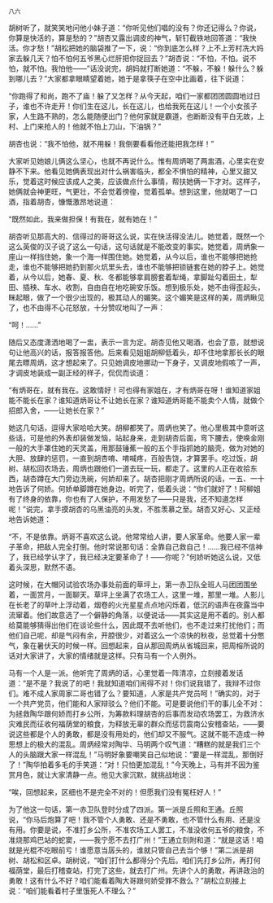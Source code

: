     八六 

   胡树听了，就笑笑地问他小妹子道：“你听见他们唱的没有？你还记得么？你说，你算是快活的，算是愁的？”胡杏又露出调皮的神气，斩钉截铁地回答道：“我快活。你才愁！”胡松把她的脑袋推了一下，说：“你到底怎么样？上不上芳村冼大妈家去躲几天？怕不怕何五爷黑心烂肝把你捉回去？”胡杏说：“不怕，不怕。说不怕，就不怕。我怕他——”话没说完，胡妈就打断她道：“不躲，不躲！躲什么？躲到哪儿去？”大家都拿眼睛望着她，她于是拿筷子在空中比画着，往下说道：

   “你跑得了和尚，跑不了庙！躲了又怎样？从今天起，咱们一家都团团圆圆地过日子，谁也不许走开！你们生在这儿，长在这儿，也给我死在这儿！一个小女孩子家，人生路不熟的，怎么能随便出门？他何家就是霸道，也断断没有平白无故，上村、上门来抢人的！他就不怕上刀山，下油锅？”

   胡杏也说：“我不怕他，就不用躲！我倒要看看他还能把我怎样！”

   大家听见她娘儿俩这么坚心，也就不再说什么。惟有周炳喝了两盅酒，心里实在安静不下来。他看见她俩表现出对什么祸害临头，都全不惧怕的精神，心里又甜又乐，觉着这时候应该成人之美，应该做点什么事情，帮扶她俩一下才对。这样子，她俩就会神更旺，气更壮，不会觉着徬徨，觉着孤单。想到这里，他就喝了一口酒，指着胡杏，慷慨激昂地说道：

   “既然如此，我来做担保！有我在，就有她在！”

   胡杏听见那高大的、信得过的哥哥这么说，实在快活得没法儿。她觉着，既然一个这么英俊的汉子说了这么一句话，这句话就是不能改变的事实。她觉着，周炳象一座山一样挡住她，象一个海一样围住她。她觉着，从今以后，谁也不能够把她抢走，谁也不能够把她扔到那火炕里头去，谁也不能够把锁链套在她的脖子上。她觉着，从今以后，她春、夏、秋、冬都能够拿肩膀套着犁绳，拿脚趾勾着田土，犁田、插秧、车水、收割，自由自在地吃碗安乐饭。想到极乐处，她不由得歪起头，眯起眼，做了一个很少出现的，极其动人的媚笑。这个媚笑是这样的美，周炳瞅见了，也不由得不心花怒放，十分赞叹地叫了一声：

   “呵！……”

   随后又态度潇洒地喝了一盅，表示一言为定。胡杏见他又喝酒，也会了意，就想说句让他高兴的话，报答报答他。后来看见姐姐胡柳低着头，却不住地拿那长长的眼尾去瞟周炳，这才想起来了。只见她调皮地挪动一下身子，又调皮地假咳了一声，才调皮地装成一副正经的样子，侃侃而谈道：

   “有炳哥在，就有我在。这敢情好！可也得有家姐在，才有炳哥在呀！谁知道家姐能不能长在家？谁知道炳哥让不让她长在家？谁知道炳哥能不能卖个人情，就做个招郎入舍，——让她长在家？”

   她这几句话，逗得大家哈哈大笑。胡柳都笑了。周炳也笑了。他心里极其中意听这些话，可是他的外表却装做发恼，站起身来，走到胡杏后面，弯下腰去，使唤金刚一般的大手罩住她的天灵盖，用那鼓锤蕉一般的五个手指抓她的脑壳，做为对她的大胆、放肆的惩罚，一直到胡杏唷、唷喊疼，百般告饶，才算罢手。吃过饭，胡树、胡松回农场去，周炳也跟他们一道去玩一玩，都走了。这里的人正在收拾东西，胡杏蹲在大门旁边洗碗，何娇却来了。胡杏把刚才周炳所说的话，一五、一十地告诉了何娇。何娇单脚蹲在她身边，听完了，低着头说：“你们就好了！阿柳姐有了终身的依靠，你也有了人保护，不用发愁了——只是我，还不知道怎样呢！”说完，拿手摸胡杏的乌黑油亮的头发，不胜羡慕之至。胡杏又好心、又正经地告诉她道：

   “不，不是依靠。炳哥不喜欢这么说。他常常给人讲，要人家革命。他要人家一辈子革命，把敌人完全打倒。他时常说那句话：全靠自己救自己！……我已经不信神了，我已经学认字了，我已经决定要革命了！——你呢？”何娇听她这么说，又低着头深思，默然不语。

   这时候，在大帽冈试验农场办事处前面的草坪上，第一赤卫队全班人马团团围坐着，一面赏月，一面聊天。草坪上坐满了农场工人，这里一堆，那里一堆。人影儿在长老了的草叶上浮动着，烟卷的火光星星点点地闪烁着，低沉的语声在夜露当中流窜着。他们故意选了一个僻静的角落，以便说话——其实这是用不着的。别人都给莫能够猜得出他们在谈论些什么，因此既不去听他们，也不走过来打扰他们；而他们自己呢，却是气闷有余，开腔很少，对着这么一个凉快的秋夜，总觉着十分憋气，象在暑伏天的时候一样。回想起来，自从那回周炳从省城回来，把周榕所说的话对大家讲了，大家的情绪就是这样。只有马有一个人例外。

   马有一个人是一派。他听完了周炳的话，心里觉着一阵清凉，立刻接着发话道：“是不是？我说了的吧！我就知道咱们闹得不对！你们说我错了，我辩不过你们。难不成人家周家二哥也错了么？要知道，人家是共产党员呵！”确实的，对于一个共产党员，他们能和人家辩驳么？他们不能。可是要说他们干的事儿全不对：为拯救陶华跟何娇而打乡公所，为筹款料理胡杏的后事而发动农场罢工，为救济水灾难民而征收何福荫堂的粮食，为释放无辜的群众而惩罚震南公安稽查站，——要说这些都是个人的勇敢，都是没有用处的，他们却又不服气。这就不能不造成一种思想上的极大的混乱。周炳经常对陶华、马明两个叹气道：“糟糕的就是我们三个人的头脑跟大家一样混乱！”马明好象要嘲笑自己似地说：“要是一样混乱，那倒好了！”陶华拍着多毛的手笑道：“对！只怕更加混乱！”今天晚上，马有并不因为鉴赏月色，就让大家清静一点。他见大家沉默，就挑战地说：

   “唉，回想起来，区细也不是完全不对的！但愿我们没有冤枉好人！”

   为了他这一句话，第一赤卫队登时分成了四派。第一派是丘照和王通。丘照说，“你马后炮算了吧！我不管个人勇敢、还是不勇敢，也不管什么有用、还是没有用。你要是说，不准打乡公所，不准农场工人罢工，不准没收何五爷的粮食，不准烧那鸡巴站的蛇窦，——我宁愿不去打广州！”王通立刻附和道：“就是这话！咱就是光棍不吃眼前亏！谁愿意当孱头的，谁就只管自己去当个够！”第二派是胡树、胡松和区卓。胡树说，“咱们打什么都得分个先后。咱们先打乡公所，再打何福荫堂，最后打稽查站，打完了这些，就去打广州。先讲个人的勇敢，再讲政治的勇敢！这有什么不好？咱们能看着陶大哥跟何娇受罪不救么？”胡松立刻接上说：“咱们能看着村子里饿死人不理么？”

